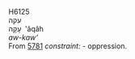 <body>
  <p>H6125<br>  עקה  <br> עָקָה  ‎  ‛âqâh  <br><i>aw-kaw‘ </i><br>From <a href="h5781.htm">5781</a>  <i>constraint: - </i>oppression.<br></p>
 </body>